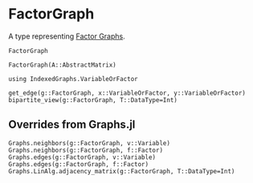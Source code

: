 # FactorGraph

A type representing [Factor Graphs](https://en.wikipedia.org/wiki/Factor_graph).

```@docs
FactorGraph
```

```@docs
FactorGraph(A::AbstractMatrix)
```

```@meta
using IndexedGraphs.VariableOrFactor
```

```@docs
get_edge(g::FactorGraph, x::VariableOrFactor, y::VariableOrFactor)
bipartite_view(g::FactorGraph, T::DataType=Int)
```

## Overrides from Graphs.jl

```@docs
Graphs.neighbors(g::FactorGraph, v::Variable)
Graphs.neighbors(g::FactorGraph, f::Factor)
Graphs.edges(g::FactorGraph, v::Variable)
Graphs.edges(g::FactorGraph, f::Factor)
Graphs.LinAlg.adjacency_matrix(g::FactorGraph, T::DataType=Int)
```